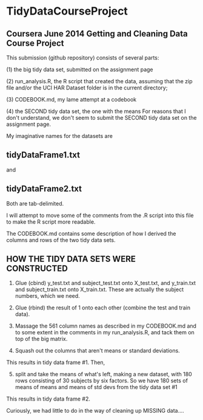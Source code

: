 TidyDataCourseProject
=====================

## Coursera June 2014 Getting and Cleaning Data Course Project

This submission (github repository) consists of several parts:

   (1) the big tidy data set, submitted on the assignment page

   (2) run_analysis.R, the R script that created the data,
       assuming that the zip file and/or the UCI HAR Dataset folder
       is in the current directory;

   (3) CODEBOOK.md, my lame attempt at a codebook

   (4) the SECOND tidy data set, the one with the means
       For reasons that I don't understand, we don't seem to
       submit the SECOND tidy data set on the assignment page.

My imaginative names for the datasets are 

## tidyDataFrame1.txt

and 

## tidyDataFrame2.txt

Both are tab-delimited.

I will attempt to move some of the comments from the .R script
into this file to make the R script more readable.

The CODEBOOK.md contains some description of how I derived the
columns and rows of the two tidy data sets.

## HOW THE TIDY DATA SETS WERE CONSTRUCTED

1. Glue (cbind) y_test.txt and subject_test.txt onto X_test.txt, and
   y_train.txt and subject_train.txt onto X_train.txt.
   These are actually the subject numbers, which we need.

2. Glue (rbind) the result of 1 onto each other (combine the
   test and train data).

3. Massage the 561 column names as described in my CODEBOOK.md
   and to some extent in the comments in my run_analysis.R,
   and tack them on top of the big matrix.

4. Squash out the columns that aren't means or standard deviations.

This results in tidy data frame #1. Then,

5. split and take the means of what's left, making a new dataset,
   with 180 rows consisting of 30 subjects by six factors.
   So we have 180 sets of means of means and means of std devs from
   the tidy data set #1

This results in tidy data frame #2.
   
Curiously, we had little to do in the way of cleaning up MISSING data....
